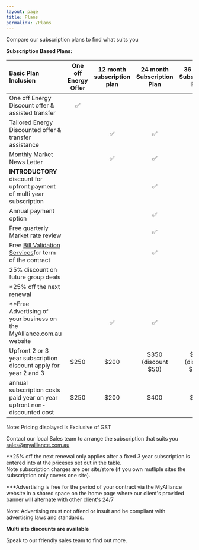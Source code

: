 ```yaml
---
layout: page
title: Plans
permalink: /Plans
---
```


Compare our subscription plans to find what suits you

<b>Subscription Based Plans:</b>  


|Basic Plan Inclusion|One off Energy Offer|<b>12 month subscription plan</b>|<b>24 month Subscription Plan</b>|<b>36 month Subscription Plan|   
|:-------------------------------------|:---------------:|:---------------:|:---------------:|:---------------:|
|One off Energy Discount offer & assisted transfer|✅||||  
|Tailored Energy Discounted offer & transfer assistance||✅|✅|✅|  
|Monthly Market News Letter||✅|✅|✅|  
|<b>INTRODUCTORY</b> discount for upfront payment of multi year subscription|||✅|✅|  
|Annual payment option|||✅|✅|  
|Free quarterly Market rate review|||✅|✅|  
|Free [Bill Validation Services](https://myalliance.com.au/BV)for term of the contract|||✅|✅|  
|25% discount on future group deals||||✅|  
|*25% off the next renewal||||✅|  
|**Free Advertising of your business on the MyAlliance.com.au website||✅|✅|✅|  
|Upfront 2 or 3 year subscription discount apply for year 2 and 3 |$250|$200|$350<br>(discount $50)|$500<br>(discount $100)|  
|annual subscription costs paid year on year upfront non-discounted cost|$250|$200|$400|$600|  

Note: Pricing displayed is Exclusive of GST  

Contact our local Sales team to arrange the subscription that suits you sales@myalliance.com.au
  
**25% off the next renewal only applies after a fixed 3 year subscription is entered into at the priceses set out in the table.   
Note subscription charges are per site/store (if you own mutliple sites the subscription only covers one site).  

***Advertising is free for the period of your contract via the MyAlliance website in a shared space on the home page where our client's provided banner will alternate with other client's 24/7  

Note: Advertising must not offend or insult and be compliant with advertising laws and standards.
  
<b>Multi site discounts are available</b>
 
Speak to our friendly sales team to find out more.
